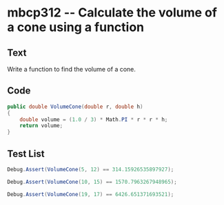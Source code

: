 # mbcp312 -- Calculate the volume of a cone using a function

## Text

Write a function to find the volume of a cone.

## Code

```csharp
public double VolumeCone(double r, double h)  
{  
    double volume = (1.0 / 3) * Math.PI * r * r * h;  
    return volume;  
}
```

## Test List

```csharp
Debug.Assert(VolumeCone(5, 12) == 314.15926535897927);
```

```csharp
Debug.Assert(VolumeCone(10, 15) == 1570.7963267948965);
```

```csharp
Debug.Assert(VolumeCone(19, 17) == 6426.651371693521);
```

